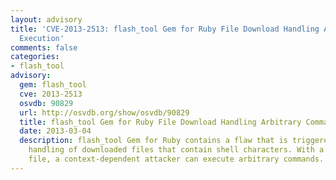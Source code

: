 ```yaml
---
layout: advisory
title: 'CVE-2013-2513: flash_tool Gem for Ruby File Download Handling Arbitrary Command
  Execution'
comments: false
categories:
- flash_tool
advisory:
  gem: flash_tool
  cve: 2013-2513
  osvdb: 90829
  url: http://osvdb.org/show/osvdb/90829
  title: flash_tool Gem for Ruby File Download Handling Arbitrary Command Execution
  date: 2013-03-04
  description: flash_tool Gem for Ruby contains a flaw that is triggered during the
    handling of downloaded files that contain shell characters. With a specially crafted
    file, a context-dependent attacker can execute arbitrary commands.
---
```

